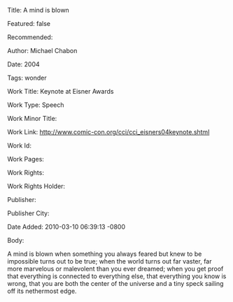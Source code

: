 Title: A mind is blown

Featured: false

Recommended: 

Author: Michael Chabon

Date: 2004

Tags: wonder

Work Title: Keynote at Eisner Awards

Work Type: Speech

Work Minor Title:  

Work Link: http://www.comic-con.org/cci/cci_eisners04keynote.shtml

Work Id:  

Work Pages:  

Work Rights:  

Work Rights Holder:  

Publisher:  

Publisher City:  

Date Added: 2010-03-10 06:39:13 -0800

Body:

A mind is blown when something you always feared but knew to be impossible turns out to be true; when the world turns out far vaster, far more marvelous or malevolent than you ever dreamed; when you get proof that everything is connected to everything else, that everything you know is wrong, that you are both the center of the universe and a tiny speck sailing off its nethermost edge.


